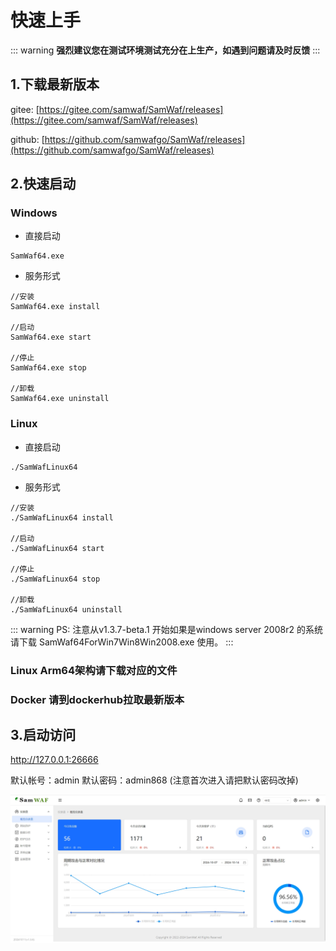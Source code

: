 # 快速上手

::: warning
**强烈建议您在测试环境测试充分在上生产，如遇到问题请及时反馈**
:::

## 1.下载最新版本 <Badge text="v1.3.14" type="tip" />
gitee:  [https://gitee.com/samwaf/SamWaf/releases](https://gitee.com/samwaf/SamWaf/releases)

github: [https://github.com/samwafgo/SamWaf/releases](https://github.com/samwafgo/SamWaf/releases)

## 2.快速启动
### Windows
- 直接启动
```
SamWaf64.exe
```
- 服务形式
```
//安装
SamWaf64.exe install 

//启动
SamWaf64.exe start

//停止
SamWaf64.exe stop

//卸载
SamWaf64.exe uninstall
```

### Linux

- 直接启动
```
./SamWafLinux64
```
- 服务形式
```
//安装
./SamWafLinux64 install 

//启动
./SamWafLinux64 start

//停止
./SamWafLinux64 stop

//卸载
./SamWafLinux64 uninstall
```
::: warning
PS:
注意从v1.3.7-beta.1 开始如果是windows server 2008r2 的系统请下载 SamWaf64ForWin7Win8Win2008.exe 使用。
:::
### Linux Arm64架构请下载对应的文件

### Docker 请到dockerhub拉取最新版本

## 3.启动访问

http://127.0.0.1:26666

默认帐号：admin  默认密码：admin868 (注意首次进入请把默认密码改掉)

![SamWaf主画面](/images/overview.png)